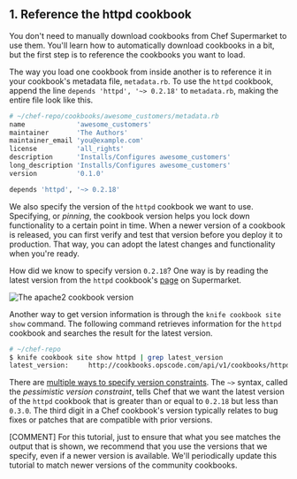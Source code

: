 ## 1. Reference the httpd cookbook

You don't need to manually download cookbooks from Chef Supermarket to use them. You'll learn how to automatically download cookbooks in a bit, but the first step is to reference the cookbooks you want to load.

The way you load one cookbook from inside another is to reference it in your cookbook's metadata file, <code class="file-path">metadata.rb</code>. To use the `httpd` cookbook, append the line `depends 'httpd', '~> 0.2.18'` to <code class="file-path">metadata.rb</code>, making the entire file look like this.

```ruby
# ~/chef-repo/cookbooks/awesome_customers/metadata.rb
name             'awesome_customers'
maintainer       'The Authors'
maintainer_email 'you@example.com'
license          'all_rights'
description      'Installs/Configures awesome_customers'
long_description 'Installs/Configures awesome_customers'
version          '0.1.0'

depends 'httpd', '~> 0.2.18'
```

We also specify the version of the `httpd` cookbook we want to use. Specifying, or _pinning_, the cookbook version helps you lock down functionality to a certain point in time. When a newer version of a cookbook is released, you can first verify and test that version before you deploy it to production. That way, you can adopt the latest changes and functionality when you're ready.

How did we know to specify version `0.2.18`? One way is by reading the latest version from the `httpd` cookbook's [page](https://supermarket.chef.io/cookbooks/httpd) on Supermarket.

![The apache2 cookbook version](misc/supermarket_httpd_version.png)

Another way to get version information is through the `knife cookbook site show` command. The following command retrieves information for the `httpd` cookbook and searches the result for the latest version.

```bash
# ~/chef-repo
$ knife cookbook site show httpd | grep latest_version
latest_version:     http://cookbooks.opscode.com/api/v1/cookbooks/httpd/versions/0.2.18
```

There are [multiple ways to specify version constraints](http://docs.chef.io/cookbook_versions.html). The `~>` syntax, called the _pessimistic version constraint_, tells Chef that we want the latest version of the `httpd` cookbook that is greater than or equal to `0.2.18` but less than `0.3.0`. The third digit in a Chef cookbook's version typically relates to bug fixes or patches that are compatible with prior versions.

[COMMENT] For this tutorial, just to ensure that what you see matches the output that is shown, we recommend that you use the versions that we specify, even if a newer version is available. We'll periodically update this tutorial to match newer versions of the community cookbooks.
